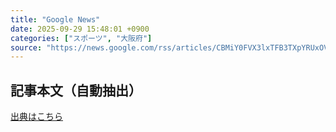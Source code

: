 ```yaml
---
title: "Google News"
date: 2025-09-29 15:48:01 +0900
categories: ["スポーツ", "大阪府"]
source: "https://news.google.com/rss/articles/CBMiY0FVX3lxTFB3TXpYRUxOVHl3bV9ybGJWc202VnlDT29YZTJUM0xmSzVVMWZYRkRjaXlpQkc5d3pKdmo2d0hJMEljQ3pjWGJCWlhaLW5pOEZBSWJwczRkcE0tNGt1V0l2QTFQRQ?oc=5"
---
```


## 記事本文（自動抽出）
<body class="y0K44d EA71Tc" id="readabilityBody"></body>

[出典はこちら](https://news.google.com/rss/articles/CBMiY0FVX3lxTFB3TXpYRUxOVHl3bV9ybGJWc202VnlDT29YZTJUM0xmSzVVMWZYRkRjaXlpQkc5d3pKdmo2d0hJMEljQ3pjWGJCWlhaLW5pOEZBSWJwczRkcE0tNGt1V0l2QTFQRQ?oc=5)
